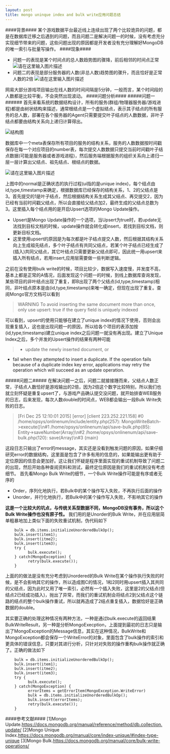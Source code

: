 ```yaml
---
layout: post
title: mongo uninque index and bulk write应用问题总结
---
```

####背景####
某个游戏数据平台最近线上连续出现了两个比较诡异的问题，都是在数据库迁移之后遇到的问题，而且问题二是解决问题一的时候，没有考虑充分实现细节带来的问题，这些问题出现的原因都是开发者没有充分理解好MongoDB的唯一索引与批量写操作。
####现象####
 * 问题一的表现是某个时间点的总人数趋势图的骤降，前后相邻的时间点正常
![请在这里输入图片描述](http://ww1.sinaimg.cn/mw690/c752b558gw1f1e5v3c41fj20b40b40tf.jpg)
 * 问题二的表现是部分服务器的人数(非总人数)趋势图的骤升，而且恰好是正常人数的2倍
![请在这里输入图片描述](http://ww4.sinaimg.cn/mw690/c752b558gw1f1e5v2eb6wj20b40b4js0.jpg)

网易大部分游戏项目输出在线人数的时间间隔是5分钟，一般而言，某个时间段的人数都是比较平衡，不会突然出现波动。
####问题分析####
#####问题一######
首先来看系统的数据结构设计，所有的服务(群组/物理器服务器/游戏进程)都是由树状结构来描述，通常根结点是一个虚拟结点，表示其子结点的所有服务的总人数，部署在各个服务器的Agent只需要提交叶子结点的人数数据，非叶子结点都要由结构关系向上递归计算得出。

![结构图](https://sawiki2.nie.netease.com/media/image/gjdn1690/20160127105655)

数据库中一个meta表保存所有项目的服务的结构关系，服务的人数数据按时间戳保存在每一个对应项目的number表，每次提交人数数据只提交当前时间戳叶子结点数据(可能是服务器或者游戏进程)，然后服务端根据服务的组织关系向上递归一层一层计算出父结点、祖先结点、根结点的数据。

![请在这里输入图片描述](http://ww1.sinaimg.cn/mw690/c752b558gw1f1e5v3p5qej20i00b3jsn.jpg)

上图中的normal是正确状态的执行过程(ui指的是unique index)，每个结点由id,type,timestamp来确定，根据数据库已经保存的结构关系，1、2的父结点是3。首先提交的1是叶子结点，然后根据结构关系生成其父结点、再交提交2，因为已经有当前时间戳父结点，所以会直接给父结点加2，最终生成的父结点总数为3。这里插入每个结点用的是开启Upsert选项的Mongo Update操作。

 * Upsert是Mongo Update操作的一个选项，当Upsert为true时，若update无法找到目标文档的时候，update操作就会转化成insert，若找到目标文档，则更新目标文档。
 * 这里使用upsert的原因是为每次都是叶子结点提交人数，然后根据其结构关系向上生成祖先结点，多个叶子结点有共同父结点，若某个叶子结点已经生成了(插入)共同父结点，其它叶结点只需要更新父结点即可，因此统一用upsert来插入所有结点，若用insert,应用层需要做一些判断逻辑。
 
之前在没有使用bulk write的时候，项目比较少，数据写入速度慢，并发度不高，基本上都是正常的A情况，后面发现这个问题一的时候，到线上数据库查询发现，某些项目的非叶结点出现了重复，即B出现了两个父结点(id,type,timestamp)相同，非叶结点原本是由(id,type,timestamp)来唯一确定，但现在出现了重复。查阅Mongo官方文档可以看到
 >WARNING
To avoid inserting the same document more than once, only use upsert: true if the query field is uniquely indexed

可以看到，upsert的使用只能够在建立了unique index的情况下使用，否则会出现重复插入，这也是出现问题一的原因，所以给各个项目的表添加按(id,type,timestamp)建立unique index之后问题一就没有再出现。建立了Unique Index之后，多个并发的Upsert操作的结果有两种可能
>- update the newly inserted document, or
- fail when they attempted to insert a duplicate.
If the operation fails because of a duplicate index key error, applications may retry the operation which will succeed as an update operation.

#####问题二#####
在解决问题一之后，问题二就接接踵而来，父结点人数正常，子结点人数恰好是游戏输出的2倍，因为2倍这个数字比较特别，所以我们也就立刻怀疑是重复upsert了，与游戏产品确认提交没问题，就开始排查WEB服务的日志，后来发现，每次人数double的时间点，WEB都会输出一段Bulk Write失败的日志。
 >[Fri Dec 25 12:10:01 2015] [error] [client 223.252.221.158] #0 /home/opsys/onlinenum/include/entity.php(257): MongoWriteBatch->execute()\n#1 /home/opsys/onlinenum/api/save-bulk.php(85): Entity->saveNumber(Array)\n#2 /home/opsys/onlinenum/api/save-bulk.php(120): save(Array)\n#3 {main}

这段日志只输出了error的message，其实还是没看到触发问题的原因，如果仔细研究error的数据结构，这里面是包含了许多有用的信息的，如果能输出更有助于定位原因的信息会更加好。这让我们怀疑是程序里面实现的重试机制导致了问题二的出现，然后开始各种查阅资料和测试，最终定位原因是我们的重试机制没有考虑细节。
首先看Mongo Bulk Write的细节，一个Bulk Write操作可能是有序或者无序的

 - Order，序列化地执行，若Bulk中的某个操作写入失败，不再执行后面的操作
 - Unorder，并行化地执行，若Bulk中的某个操作写入失败，不影响其它的操作
 
**这是一个比较大的坑点，与传统关系型数据不同，MongoDB没有事务，所以这个Bulk Write操作也没有原子性。**
我们用的是Unorder的Bulk Write，并在应用层简单粗暴地加上类似下面的失败重试机制，伪代码如下
 
	    bulk = db.items.initializeUnorderedBulkOp();
	    bulk.insert(item1);
	    bulk.insert(itme2);
	    bulk.insert(item3);
	    try {
	          bulk.execute();
	    } catch(MongoException) {
	          retry(bulk.execute());
	    }

上面的的做法是没有充分考虑到Unordered的Bulk Write在某个操作执行失败的时候，是不会影响其它的操作，所以造成图C的情况，1和2同时用upsert插入其共同的父结点，因为此时又用了唯一索引，必然有一个插入失败，这里是2的父结点(但结点2已经成功插入)，抛出了异常，而我们的重试机制会将结点2到父结点这个链路的结点的整个bulk操作重试，所以就再造成了2结点重复插入，数据恰好是正确数据的double。

其实要正确的处理这种情况有两种方法，一种是通过bulk.execute的返回结果BulkWriteResult，另一种是分析MongoExecption，上面提到最初的日志只是输出了MongoException的Message信息，其实在这种情况，BulkWrite和MongoException都会保存一个WriteError的对象，里面包含了bulk操作的索引和更具体的错误信息，只要对其进行分析，只针对对失败的操作重构bulk操作就正确了。正确的做法如下

    	bulk = db.items.initializeUnorderedBulkOp();
	    bulk.insert(item1);
	    bulk.insert(itme2);
	    bulk.insert(item3);
	    try {
	          bulk.execute();
	    } catch(MongoException) {
	          errorItems = getErrorItem(MongoException.WriteError)
	          bulk = db.items.initializeUnorderedBulkOp();
	          bulk.insert(errorItems);
	          retry(bulk.execute());
	    }

####参考文献####
[1]Mongo Update.https://docs.mongodb.org/manual/reference/method/db.collection.update/
[2]Mongo Unique Index.https://docs.mongodb.org/manual/core/index-unique/#index-type-unique
[3]Mongo Bulk.https://docs.mongodb.org/manual/core/bulk-write-operations/ 
